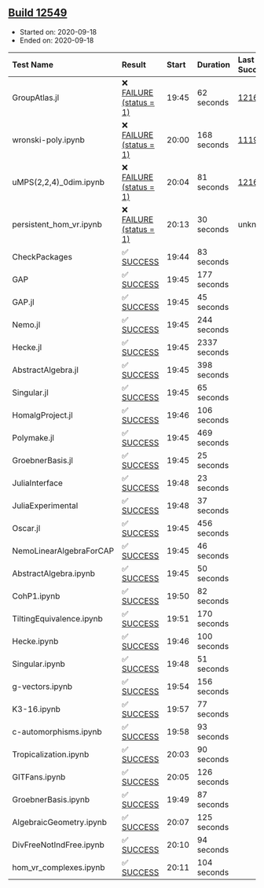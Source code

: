 ## [Build 12549](https://oscarci.mathematik.uni-kl.de/job/oscar/12549/)

* Started on: 2020-09-18
* Ended on: 2020-09-18

| Test Name    | Result | Start | Duration | Last Success | First Failure |
|:-------------|:-------|:------|:---------|:-------------|:--------------|
| GroupAtlas.jl | ❌ [FAILURE (status = 1)](https://oscarci.mathematik.uni-kl.de/job/oscar/12549/artifact/logs/build-12549/GroupAtlas.jl.log) | 19:45 | 62 seconds | [12167](https://oscarci.mathematik.uni-kl.de/job/oscar/12167/) | [12168](https://oscarci.mathematik.uni-kl.de/job/oscar/12168/) |
| wronski-poly.ipynb | ❌ [FAILURE (status = 1)](https://oscarci.mathematik.uni-kl.de/job/oscar/12549/artifact/logs/build-12549/wronski-poly.ipynb.log) | 20:00 | 168 seconds | [11192](https://oscarci.mathematik.uni-kl.de/job/oscar/11192/) | [11193](https://oscarci.mathematik.uni-kl.de/job/oscar/11193/) |
| uMPS(2,2,4)_0dim.ipynb | ❌ [FAILURE (status = 1)](https://oscarci.mathematik.uni-kl.de/job/oscar/12549/artifact/logs/build-12549/uMPS-2-2-4-_0dim.ipynb.log) | 20:04 | 81 seconds | [12167](https://oscarci.mathematik.uni-kl.de/job/oscar/12167/) | [12168](https://oscarci.mathematik.uni-kl.de/job/oscar/12168/) |
| persistent_hom_vr.ipynb | ❌ [FAILURE (status = 1)](https://oscarci.mathematik.uni-kl.de/job/oscar/12549/artifact/logs/build-12549/persistent_hom_vr.ipynb.log) | 20:13 | 30 seconds | unknown | unknown |
| CheckPackages | ✅ [SUCCESS](https://oscarci.mathematik.uni-kl.de/job/oscar/12549/artifact/logs/build-12549/CheckPackages.log) | 19:44 | 83 seconds |  |  |
| GAP | ✅ [SUCCESS](https://oscarci.mathematik.uni-kl.de/job/oscar/12549/artifact/logs/build-12549/GAP.log) | 19:45 | 177 seconds |  |  |
| GAP.jl | ✅ [SUCCESS](https://oscarci.mathematik.uni-kl.de/job/oscar/12549/artifact/logs/build-12549/GAP.jl.log) | 19:45 | 45 seconds |  |  |
| Nemo.jl | ✅ [SUCCESS](https://oscarci.mathematik.uni-kl.de/job/oscar/12549/artifact/logs/build-12549/Nemo.jl.log) | 19:45 | 244 seconds |  |  |
| Hecke.jl | ✅ [SUCCESS](https://oscarci.mathematik.uni-kl.de/job/oscar/12549/artifact/logs/build-12549/Hecke.jl.log) | 19:45 | 2337 seconds |  |  |
| AbstractAlgebra.jl | ✅ [SUCCESS](https://oscarci.mathematik.uni-kl.de/job/oscar/12549/artifact/logs/build-12549/AbstractAlgebra.jl.log) | 19:45 | 398 seconds |  |  |
| Singular.jl | ✅ [SUCCESS](https://oscarci.mathematik.uni-kl.de/job/oscar/12549/artifact/logs/build-12549/Singular.jl.log) | 19:45 | 65 seconds |  |  |
| HomalgProject.jl | ✅ [SUCCESS](https://oscarci.mathematik.uni-kl.de/job/oscar/12549/artifact/logs/build-12549/HomalgProject.jl.log) | 19:46 | 106 seconds |  |  |
| Polymake.jl | ✅ [SUCCESS](https://oscarci.mathematik.uni-kl.de/job/oscar/12549/artifact/logs/build-12549/Polymake.jl.log) | 19:45 | 469 seconds |  |  |
| GroebnerBasis.jl | ✅ [SUCCESS](https://oscarci.mathematik.uni-kl.de/job/oscar/12549/artifact/logs/build-12549/GroebnerBasis.jl.log) | 19:45 | 25 seconds |  |  |
| JuliaInterface | ✅ [SUCCESS](https://oscarci.mathematik.uni-kl.de/job/oscar/12549/artifact/logs/build-12549/JuliaInterface.log) | 19:48 | 23 seconds |  |  |
| JuliaExperimental | ✅ [SUCCESS](https://oscarci.mathematik.uni-kl.de/job/oscar/12549/artifact/logs/build-12549/JuliaExperimental.log) | 19:48 | 37 seconds |  |  |
| Oscar.jl | ✅ [SUCCESS](https://oscarci.mathematik.uni-kl.de/job/oscar/12549/artifact/logs/build-12549/Oscar.jl.log) | 19:45 | 456 seconds |  |  |
| NemoLinearAlgebraForCAP | ✅ [SUCCESS](https://oscarci.mathematik.uni-kl.de/job/oscar/12549/artifact/logs/build-12549/NemoLinearAlgebraForCAP.log) | 19:45 | 46 seconds |  |  |
| AbstractAlgebra.ipynb | ✅ [SUCCESS](https://oscarci.mathematik.uni-kl.de/job/oscar/12549/artifact/logs/build-12549/AbstractAlgebra.ipynb.log) | 19:45 | 50 seconds |  |  |
| CohP1.ipynb | ✅ [SUCCESS](https://oscarci.mathematik.uni-kl.de/job/oscar/12549/artifact/logs/build-12549/CohP1.ipynb.log) | 19:50 | 82 seconds |  |  |
| TiltingEquivalence.ipynb | ✅ [SUCCESS](https://oscarci.mathematik.uni-kl.de/job/oscar/12549/artifact/logs/build-12549/TiltingEquivalence.ipynb.log) | 19:51 | 170 seconds |  |  |
| Hecke.ipynb | ✅ [SUCCESS](https://oscarci.mathematik.uni-kl.de/job/oscar/12549/artifact/logs/build-12549/Hecke.ipynb.log) | 19:46 | 100 seconds |  |  |
| Singular.ipynb | ✅ [SUCCESS](https://oscarci.mathematik.uni-kl.de/job/oscar/12549/artifact/logs/build-12549/Singular.ipynb.log) | 19:48 | 51 seconds |  |  |
| g-vectors.ipynb | ✅ [SUCCESS](https://oscarci.mathematik.uni-kl.de/job/oscar/12549/artifact/logs/build-12549/g-vectors.ipynb.log) | 19:54 | 156 seconds |  |  |
| K3-16.ipynb | ✅ [SUCCESS](https://oscarci.mathematik.uni-kl.de/job/oscar/12549/artifact/logs/build-12549/K3-16.ipynb.log) | 19:57 | 77 seconds |  |  |
| c-automorphisms.ipynb | ✅ [SUCCESS](https://oscarci.mathematik.uni-kl.de/job/oscar/12549/artifact/logs/build-12549/c-automorphisms.ipynb.log) | 19:58 | 93 seconds |  |  |
| Tropicalization.ipynb | ✅ [SUCCESS](https://oscarci.mathematik.uni-kl.de/job/oscar/12549/artifact/logs/build-12549/Tropicalization.ipynb.log) | 20:03 | 90 seconds |  |  |
| GITFans.ipynb | ✅ [SUCCESS](https://oscarci.mathematik.uni-kl.de/job/oscar/12549/artifact/logs/build-12549/GITFans.ipynb.log) | 20:05 | 126 seconds |  |  |
| GroebnerBasis.ipynb | ✅ [SUCCESS](https://oscarci.mathematik.uni-kl.de/job/oscar/12549/artifact/logs/build-12549/GroebnerBasis.ipynb.log) | 19:49 | 87 seconds |  |  |
| AlgebraicGeometry.ipynb | ✅ [SUCCESS](https://oscarci.mathematik.uni-kl.de/job/oscar/12549/artifact/logs/build-12549/AlgebraicGeometry.ipynb.log) | 20:07 | 125 seconds |  |  |
| DivFreeNotIndFree.ipynb | ✅ [SUCCESS](https://oscarci.mathematik.uni-kl.de/job/oscar/12549/artifact/logs/build-12549/DivFreeNotIndFree.ipynb.log) | 20:10 | 94 seconds |  |  |
| hom_vr_complexes.ipynb | ✅ [SUCCESS](https://oscarci.mathematik.uni-kl.de/job/oscar/12549/artifact/logs/build-12549/hom_vr_complexes.ipynb.log) | 20:11 | 104 seconds |  |  |
